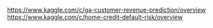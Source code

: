 https://www.kaggle.com/c/ga-customer-revenue-prediction/overview<br/>
https://www.kaggle.com/c/home-credit-default-risk/overview
